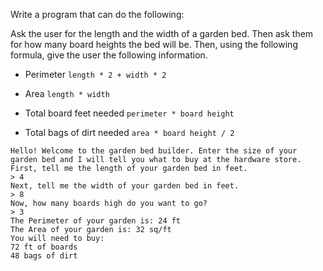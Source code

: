 Write a program that can do the following:

Ask the user for the length and the width of a garden bed. Then ask them for how many board heights the bed will be. Then, using the following formula, give the user the following information.

* Perimeter `length * 2 + width * 2`
* Area `length * width`

* Total board feet needed `perimeter * board height`
* Total bags of dirt needed `area * board height / 2`

```
Hello! Welcome to the garden bed builder. Enter the size of your garden bed and I will tell you what to buy at the hardware store.
First, tell me the length of your garden bed in feet.
> 4
Next, tell me the width of your garden bed in feet.
> 8
Now, how many boards high do you want to go?
> 3
The Perimeter of your garden is: 24 ft
The Area of your garden is: 32 sq/ft
You will need to buy:
72 ft of boards
48 bags of dirt
```
